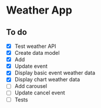 # Weather App

## To do

- [x] Test weather API
- [x] Create data model
- [x] Add
- [x] Update event
- [x] Display basic event weather data
- [x] Display chart weather data
- [ ] Add carousel
- [ ] Update cancel event
- [ ] Tests
